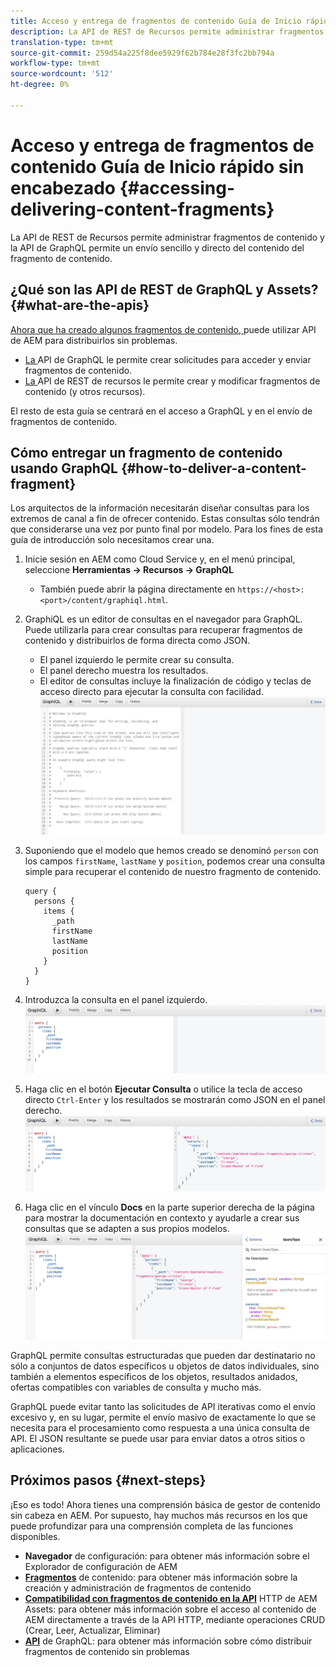 ```yaml
---
title: Acceso y entrega de fragmentos de contenido Guía de Inicio rápido sin encabezado
description: La API de REST de Recursos permite administrar fragmentos de contenido y la API de GraphQL permite un envío sencillo y directo del contenido del fragmento de contenido.
translation-type: tm+mt
source-git-commit: 259d54a225f8dee5929f62b784e28f3fc2bb794a
workflow-type: tm+mt
source-wordcount: '512'
ht-degree: 0%

---
```



# Acceso y entrega de fragmentos de contenido Guía de Inicio rápido sin encabezado {#accessing-delivering-content-fragments}

La API de REST de Recursos permite administrar fragmentos de contenido y la API de GraphQL permite un envío sencillo y directo del contenido del fragmento de contenido.

## ¿Qué son las API de REST de GraphQL y Assets? {#what-are-the-apis}

[Ahora que ha creado algunos fragmentos de contenido, ](create-content-fragment.md) puede utilizar API de AEM para distribuirlos sin problemas.

* [La ](/help/assets/content-fragments/graphql-api-content-fragments.md) API de GraphQL le permite crear solicitudes para acceder y enviar fragmentos de contenido.
* [La ](/help/assets/content-fragments/assets-api-content-fragments.md) API de REST de recursos le permite crear y modificar fragmentos de contenido (y otros recursos).

El resto de esta guía se centrará en el acceso a GraphQL y en el envío de fragmentos de contenido.

## Cómo entregar un fragmento de contenido usando GraphQL {#how-to-deliver-a-content-fragment}

Los arquitectos de la información necesitarán diseñar consultas para los extremos de canal a fin de ofrecer contenido. Estas consultas sólo tendrán que considerarse una vez por punto final por modelo. Para los fines de esta guía de introducción solo necesitamos crear una.

1. Inicie sesión en AEM como Cloud Service y, en el menú principal, seleccione **Herramientas -> Recursos -> GraphQL**
   * También puede abrir la página directamente en `https://<host>:<port>/content/graphiql.html`.

1. GraphiQL es un editor de consultas en el navegador para GraphQL. Puede utilizarla para crear consultas para recuperar fragmentos de contenido y distribuirlos de forma directa como JSON.
   * El panel izquierdo le permite crear su consulta.
   * El panel derecho muestra los resultados.
   * El editor de consultas incluye la finalización de código y teclas de acceso directo para ejecutar la consulta con facilidad.
      ![Editor de GraphiQL](../assets/graphiql.png)

1. Suponiendo que el modelo que hemos creado se denominó `person` con los campos `firstName`, `lastName` y `position`, podemos crear una consulta simple para recuperar el contenido de nuestro fragmento de contenido.

   ```text
   query {
     persons {
       items {
         _path
         firstName
         lastName
         position
       }
     }
   }
   ```

1. Introduzca la consulta en el panel izquierdo.
   ![Consulta de GraphiQL](../assets/graphiql-query.png)

1. Haga clic en el botón **Ejecutar Consulta** o utilice la tecla de acceso directo `Ctrl-Enter` y los resultados se mostrarán como JSON en el panel derecho.
   ![Resultados de GraphiQL](../assets/graphiql-results.png)

1. Haga clic en el vínculo **Docs** en la parte superior derecha de la página para mostrar la documentación en contexto y ayudarle a crear sus consultas que se adapten a sus propios modelos.
   ![Documentación de GraphiQL](../assets/graphiql-documentation.png)

GraphQL permite consultas estructuradas que pueden dar destinatario no sólo a conjuntos de datos específicos u objetos de datos individuales, sino también a elementos específicos de los objetos, resultados anidados, ofertas compatibles con variables de consulta y mucho más.

GraphQL puede evitar tanto las solicitudes de API iterativas como el envío excesivo y, en su lugar, permite el envío masivo de exactamente lo que se necesita para el procesamiento como respuesta a una única consulta de API. El JSON resultante se puede usar para enviar datos a otros sitios o aplicaciones.

## Próximos pasos {#next-steps}

¡Eso es todo! Ahora tienes una comprensión básica de gestor de contenido sin cabeza en AEM. Por supuesto, hay muchos más recursos en los que puede profundizar para una comprensión completa de las funciones disponibles.

* **Navegador**  de configuración: para obtener más información sobre el Explorador de configuración de AEM
* **[Fragmentos](/help/assets/content-fragments/content-fragments.md)**  de contenido: para obtener más información sobre la creación y administración de fragmentos de contenido
* **[Compatibilidad con fragmentos de contenido en la API](/help/assets/content-fragments/assets-api-content-fragments.md)**  HTTP de AEM Assets: para obtener más información sobre el acceso al contenido de AEM directamente a través de la API HTTP, mediante operaciones CRUD (Crear, Leer, Actualizar, Eliminar)
* **[API](/help/assets/content-fragments/graphql-api-content-fragments.md)**  de GraphQL: para obtener más información sobre cómo distribuir fragmentos de contenido sin problemas
